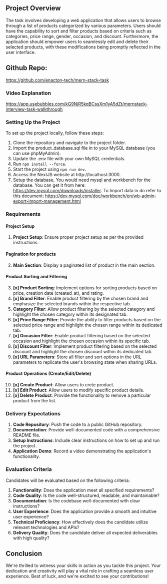 ## Project Overview

The task involves developing a web application that allows users to browse through a list of products categorized by various parameters. Users should have the capability to sort and filter products based on criteria such as categories, price range, gender, occasion, and discount. Furthermore, the application should empower users to seamlessly edit and delete their selected products, with these modifications being promptly reflected in the user interface.

## Github Repo:

https://github.com/enacton-tech/mern-stack-task

### Video Explanation

https://app.usebubbles.com/kG9NjR5kqBCssXm1yA5dZt/mernstack-interview-task-walkthrough

### Setting Up the Project

To set up the project locally, follow these steps:

1. Clone the repository and navigate to the project folder.
2. Import the product_database.sql file in to your MySQL database (you can use phpMyAdmin).
3. Update the .env file with your own MySQL credentials.
4. Run `npm install --force`.
5. Start the project using `npm run dev`.
6. Access the NextJS website at http://localhost:3000.
7. Setup the database, You would need mysql and workbench for the database. You can get it from here: https://dev.mysql.com/downloads/installer. To Import data in do refer to this document: https://dev.mysql.com/doc/workbench/en/wb-admin-export-import-management.html

### Requirements

#### Project Setup

1. **Project Setup**: Ensure proper project setup as per the provided instructions.

#### Pagination for products

2. **Main Section**: Display a paginated list of product in the main section.

#### Product Sorting and Filtering

3. **[x] Product Sorting**: Implement options for sorting products based on price, creation date (created_at), and rating.
4. **[x] Brand Filter**: Enable product filtering by the chosen brand and emphasize the selected brands within the respective tab.
5. **Category Filter**: Allow product filtering by the selected category and highlight the chosen category within its designated tab.
6. **[x] Price Range Filter**: Provide the ability to filter products based on the selected price range and highlight the chosen range within its dedicated tab.
7. **[x] Occasion Filter**: Enable product filtering based on the selected occasion and highlight the chosen occasion within its specific tab.
8. **[x] Discount Filter**: Implement product filtering based on the selected discount and highlight the chosen discount within its dedicated tab.
9. **[x] URL Parameters**: Store all filter and sort options in the URL parameters to replicate the user's browsing state when sharing URLs.

#### Product Operations (Create/Edit/Delete)

10. **[x] Create Product**: Allow users to crete product.
11. **[x] Edit Product**: Allow users to modify specific product details.
12. **[x] Delete Product**: Provide the functionality to remove a particular product from the list.

### Delivery Expectations

1. **Code Repository**: Push the code to a public GitHub repository.
2. **Documentation**: Provide well-documented code with a comprehensive README file.
3. **Setup Instructions**: Include clear instructions on how to set up and run the project.
4. **Application Demo**: Record a video demonstrating the application's functionality.

### Evaluation Criteria

Candidates will be evaluated based on the following criteria:

1. **Functionality**: Does the application meet all specified requirements?
2. **Code Quality**: Is the code well-structured, readable, and maintainable?
3. **Documentation**: Is the codebase well-documented with clear instructions?
4. **User Experience**: Does the application provide a smooth and intuitive user experience?
5. **Technical Proficiency**: How effectively does the candidate utilize relevant technologies and APIs?
6. **Delivery Quality**: Does the candidate deliver all expected deliverables with high quality?

## Conclusion

We're thrilled to witness your skills in action as you tackle this project. Your dedication and creativity will play a vital role in crafting a seamless user experience. Best of luck, and we're excited to see your contributions!
